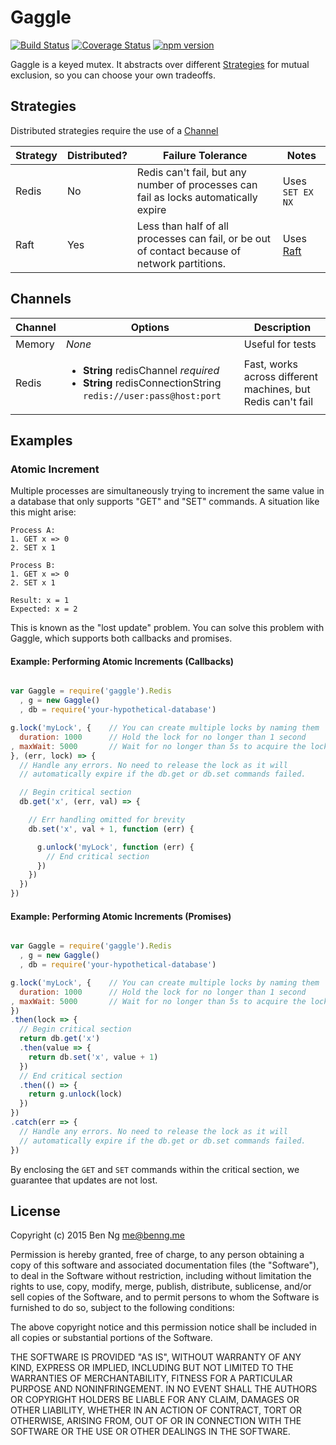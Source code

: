 # Gaggle

[![Build Status](https://img.shields.io/circleci/project/ben-ng/gaggle.svg)](https://circleci.com/gh/ben-ng/gaggle/tree/master) [![Coverage Status](https://img.shields.io/coveralls/ben-ng/gaggle/master.svg)](https://coveralls.io/github/ben-ng/gaggle?branch=master) [![npm version](https://img.shields.io/npm/v/gaggle.svg)](https://www.npmjs.com/package/gaggle)

Gaggle is a keyed mutex. It abstracts over different [Strategies](#strategies) for mutual exclusion, so you can choose your own tradeoffs.

## Strategies

Distributed strategies require the use of a [Channel](#channels)

Strategy  | Distributed? | Failure Tolerance                                                                                       | Notes
--------- | ------------ | ------------------------------------------------------------------------------------------------------- | ----------------
Redis     | No           | Redis can't fail, but any number of processes can fail as locks automatically expire                    | Uses `SET EX NX`
Raft      | Yes          | Less than half of all processes can fail, or be out of contact because of network partitions.           | Uses [Raft](http://raft.github.io)

## Channels

Channel | Options                                                                                                                     | Description
------- | --------------------------------------------------------------------------------------------------------------------------- | -----------
Memory  | *None*                                                                                                                      | Useful for tests
Redis   | <ul><li>**String** redisChannel *required*</li><li>**String** redisConnectionString `redis://user:pass@host:port`</li></ul> | Fast, works across different machines, but Redis can't fail

## Examples

### Atomic Increment

Multiple processes are simultaneously trying to increment the same value in a database that only supports "GET" and "SET" commands. A situation like this might arise:

```
Process A:
1. GET x => 0
2. SET x 1

Process B:
1. GET x => 0
2. SET x 1

Result: x = 1
Expected: x = 2
```

This is known as the "lost update" problem. You can solve this problem with Gaggle, which supports both callbacks and promises.

#### Example: Performing Atomic Increments (Callbacks)

```js

var Gaggle = require('gaggle').Redis
  , g = new Gaggle()
  , db = require('your-hypothetical-database')

g.lock('myLock', {    // You can create multiple locks by naming them
  duration: 1000      // Hold the lock for no longer than 1 second
, maxWait: 5000       // Wait for no longer than 5s to acquire the lock
}, (err, lock) => {
  // Handle any errors. No need to release the lock as it will
  // automatically expire if the db.get or db.set commands failed.

  // Begin critical section
  db.get('x', (err, val) => {

    // Err handling omitted for brevity
    db.set('x', val + 1, function (err) {

      g.unlock('myLock', function (err) {
        // End critical section
      })
    })
  })
})

```

#### Example: Performing Atomic Increments (Promises)

```js

var Gaggle = require('gaggle').Redis
  , g = new Gaggle()
  , db = require('your-hypothetical-database')

g.lock('myLock', {    // You can create multiple locks by naming them
  duration: 1000      // Hold the lock for no longer than 1 second
, maxWait: 5000       // Wait for no longer than 5s to acquire the lock
})
.then(lock => {
  // Begin critical section
  return db.get('x')
  .then(value => {
    return db.set('x', value + 1)
  })
  // End critical section
  .then(() => {
    return g.unlock(lock)
  })
})
.catch(err => {
  // Handle any errors. No need to release the lock as it will
  // automatically expire if the db.get or db.set commands failed.
})

```

By enclosing the `GET` and `SET` commands within the critical section, we guarantee that updates are not lost.

## License

Copyright (c) 2015 Ben Ng <me@benng.me>

Permission is hereby granted, free of charge, to any person obtaining a copy of this software and associated documentation files (the "Software"), to deal in the Software without restriction, including without limitation the rights to use, copy, modify, merge, publish, distribute, sublicense, and/or sell copies of the Software, and to permit persons to whom the Software is furnished to do so, subject to the following conditions:

The above copyright notice and this permission notice shall be included in all copies or substantial portions of the Software.

THE SOFTWARE IS PROVIDED "AS IS", WITHOUT WARRANTY OF ANY KIND, EXPRESS OR IMPLIED, INCLUDING BUT NOT LIMITED TO THE WARRANTIES OF MERCHANTABILITY, FITNESS FOR A PARTICULAR PURPOSE AND NONINFRINGEMENT. IN NO EVENT SHALL THE AUTHORS OR COPYRIGHT HOLDERS BE LIABLE FOR ANY CLAIM, DAMAGES OR OTHER LIABILITY, WHETHER IN AN ACTION OF CONTRACT, TORT OR OTHERWISE, ARISING FROM, OUT OF OR IN CONNECTION WITH THE SOFTWARE OR THE USE OR OTHER DEALINGS IN THE SOFTWARE.
